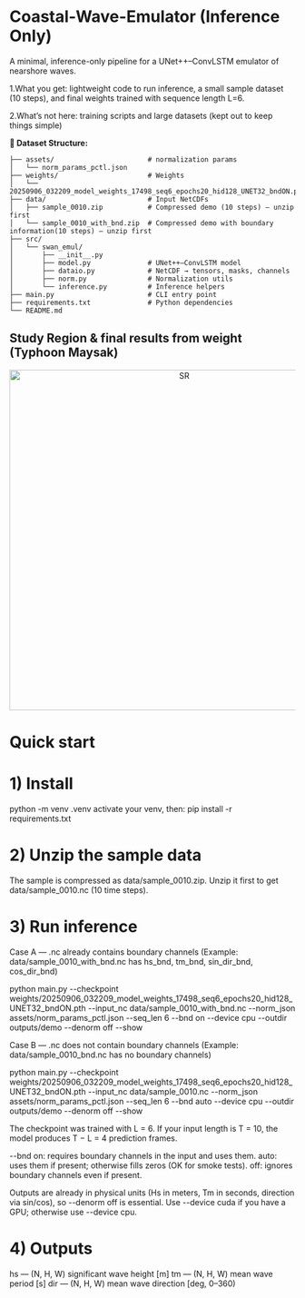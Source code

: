 # Coastal-Wave-Emulator (Inference Only)

A minimal, inference-only pipeline for a UNet++–ConvLSTM emulator of nearshore waves.

1.What you get: lightweight code to run inference, a small sample dataset (10 steps), and final weights trained with sequence length L=6.

2.What’s not here: training scripts and large datasets (kept out to keep things simple)

**📂 Dataset Structure:**

    ├── assets/                       # normalization params
    │   └── norm_params_pctl.json
    ├── weights/                      # Weights
    │   └── 20250906_032209_model_weights_17498_seq6_epochs20_hid128_UNET32_bndON.pth
    ├── data/                         # Input NetCDFs 
    │   ├── sample_0010.zip           # Compressed demo (10 steps) — unzip first
    │   └── sample_0010_with_bnd.zip  # Compressed demo with boundary information(10 steps) — unzip first
    ├── src/ 
    │   └── swan_emul/
    │       ├── __init__.py
    │       ├── model.py              # UNet++–ConvLSTM model
    │       ├── dataio.py             # NetCDF → tensors, masks, channels
    │       ├── norm.py               # Normalization utils
    │       └── inference.py          # Inference helpers
    ├── main.py                       # CLI entry point
    ├── requirements.txt              # Python dependencies
    └── README.md
    
## Study Region & final results from weight (Typhoon Maysak)

<p align="center">
  <img src="https://github.com/fetchcast/Coastal-Wave-Emulator/blob/main/figure/maysak_hs.gif" alt="SR" width="600"/>
</p>


    
# Quick start
# 1) Install

python -m venv .venv
activate your venv, then:
pip install -r requirements.txt

# 2) Unzip the sample data

The sample is compressed as data/sample_0010.zip.
Unzip it first to get data/sample_0010.nc (10 time steps).

# 3) Run inference

Case A — .nc already contains boundary channels
(Example: data/sample_0010_with_bnd.nc has hs_bnd, tm_bnd, sin_dir_bnd, cos_dir_bnd)

python main.py --checkpoint weights/20250906_032209_model_weights_17498_seq6_epochs20_hid128_UNET32_bndON.pth --input_nc data/sample_0010_with_bnd.nc --norm_json assets/norm_params_pctl.json --seq_len 6 --bnd on --device cpu --outdir outputs/demo --denorm off --show

Case B — .nc does not contain boundary channels
(Example: data/sample_0010_bnd.nc has no boundary channels)

python main.py --checkpoint weights/20250906_032209_model_weights_17498_seq6_epochs20_hid128_UNET32_bndON.pth --input_nc data/sample_0010.nc --norm_json assets/norm_params_pctl.json --seq_len 6 --bnd auto --device cpu --outdir outputs/demo --denorm off --show

<Notes>
The checkpoint was trained with L = 6. If your input length is T = 10, the model produces T − L = 4 prediction frames.

--bnd
on: requires boundary channels in the input and uses them.
auto: uses them if present; otherwise fills zeros (OK for smoke tests).
off: ignores boundary channels even if present.

Outputs are already in physical units (Hs in meters, Tm in seconds, direction via sin/cos), so --denorm off is essential.
Use --device cuda if you have a GPU; otherwise use --device cpu.

# 4) Outputs

hs — (N, H, W) significant wave height [m]
tm — (N, H, W) mean wave period [s]
dir — (N, H, W) mean wave direction [deg, 0–360)
